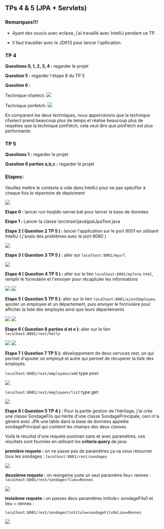 ## TPs 4 & 5 (JPA + Servlets)

### Remarques!!!

- Ayant des soucis avec eclipse, j'ai travaillé avec IntelliJ pendant ce TP.

- Il faut travailler avec le JDK13 pour lancer l'apllication.

### TP 4

**Questions 0, 1, 2, 3, 4 :** regarder le projet

**Question 5 :** regarder l'étape 8 du TP 5 

**Question 6 :**

Technique n1select: ![](../images/n1select.png)

Technique joinfetch: ![](../images/joinFetch.png)

En comparant les deux techniques, nous appercevons que la technique n1select prend beaucoup plus de temps et réalise beaucoup plus de requêtes que la technique joinFetch, cela veut dire que joinFetch est plus performante.

### TP 5

**Questions 1 :** regarder le projet

**Question 6 parties a,b,c :** regarder le projet

### Etapes:

Veuillez mettre le contexte à vide dans IntelliJ pour ne pas spécifier à chaque fois le répertoire de déploiment

![](../images/capture7.0.PNG)

**Etape 0 :** lancer run-hsqldb-server.bat pour lancer la base de données

**Etape 1 :** Lancer la classe \src\main\java\jpa\JpaTest.java

**Etape 2 ( Question 2 TP 5 ) :** lancer l'application sur le port 8001 en utilisant IntelliJ ( j'avais des problèmes avec le port 8080 ) 

![](../images/index.png)
 
**Etape 3 ( Question 3 TP 5 ) :** aller sur `localhost:8001/myurl`

![](../images/myurl.png)

**Etape 4 ( Question 4 TP 5 ) :** aller sur le lien `localhost:8001/myform.html`, remplir le formulaire et l'envoyer pour récapituler les informations

![](../images/formulaire0.png)
![](../images/formulaire1.png)

**Etape 5 ( Question 5 TP 5 ):** aller sur le lien `localhost:8001/ajoutEmployee`, ajouter un employee et un département, puis envoyer le formulaire pour afficher la liste des employés ainsi que leurs départements

![](../images/ajoutEmployee.PNG)
![](../images/listeEmployeeAjour.png)

**Etape 6 ( Question 6 parties d et e ):** aller sur le lien `localhost:8001/rest/hello`

![](../images/restHello.png)
![](../images/restHelloHome.png)

**Etape 7 ( Question 7 TP 5 ):** développement de deux services rest, un qui permet d'ajouter un employé et autre qui permet de récuperer la liste des employés.

`localhost:8001/rest/employees/add` type post:

![](../images/addRest.png)

`localhost:8001/rest/employees/list` type get:

![](../images/listeRest.png)

**Etape 8 ( Question 5 TP 4 ) :** Pour la partie gestion de l'héritage, j'ai crée une classe SondageFils qui hérite d'une classe SondagePrincipale, ceci m'a généré avec JPA une table dans la base de données appelée sondagePrincipal qui contient les champs des deux classes.

Voilà le résultat d'une requete postman sans et avec paramètres, ces résultats sont fournies en utilisant les **criteria query** de java:

**première requete :** on ne passe pas de paramètres ça va nous retourner tous les sondages : `localhost:8001/rest/sondages`

![](../images/sansSondagePostman.PNG)

**deuxième requete :** on resngeine juste un seul paramètre lieu= rennes : `localhost:8001/rest/sondages?lieu=Rennes`

![](../images/postmanLieuSondage.PNG)

**troisième requete :** on passes deux paramètres intitule= sondageFils0 et lieu = rennes : 

`localhost:8001/rest/sondages?intitule=sondageFils0&lieu=Rennes`

![](../images/intituleLieuSondage.PNG)
